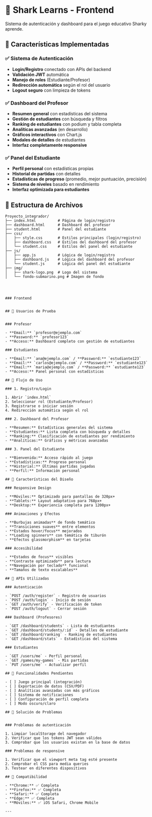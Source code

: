 # 🦈 Shark Learns - Frontend

Sistema de autenticación y dashboard para el juego educativo Sharky aprende.

## 🚀 Características Implementadas

### ✅ Sistema de Autenticación

- **Login/Registro** conectado con APIs del backend
- **Validación JWT** automática
- **Manejo de roles** (Estudiante/Profesor)
- **Redirección automática** según el rol del usuario
- **Logout seguro** con limpieza de tokens

### ✅ Dashboard del Profesor

- **Resumen general** con estadísticas del sistema
- **Gestión de estudiantes** con búsqueda y filtros
- **Ranking de estudiantes** con podium y tabla completa
- **Analíticas avanzadas** (en desarrollo)
- **Gráficos interactivos** con Chart.js
- **Modales de detalles** de estudiantes
- **Interfaz completamente responsive**

### ✅ Panel del Estudiante

- **Perfil personal** con estadísticas propias
- **Historial de partidas** con detalles
- **Estadísticas de progreso** (promedio, mejor puntuación, precisión)
- **Sistema de niveles** basado en rendimiento
- **Interfaz optimizada para estudiantes**

## 📁 Estructura de Archivos

```
Proyecto_integrador/
├── index.html          # Página de login/registro
├── dashboard.html      # Dashboard del profesor
├── student.html        # Panel del estudiante
├── css/
│   ├── style.css       # Estilos principales (login/registro)
│   ├── dashboard.css   # Estilos del dashboard del profesor
│   └── student.css     # Estilos del panel del estudiante
├── js/
│   ├── app.js          # Lógica de login/registro
│   ├── dashboard.js    # Lógica del dashboard del profesor
│   └── student.js      # Lógica del panel del estudiante
├── img/
│   ├── shark-logo.png  # Logo del sistema
│   └── fondo-submarino.png # Imagen de fondo




### Frontend


## 👥 Usuarios de Prueba


### Profesor

- **Email:** `profesor@ejemplo.com`
- **Password:** `profesor123`
- **Acceso:** Dashboard completo con gestión de estudiantes

### Estudiantes

- **Email:** `ana@ejemplo.com` / **Password:** `estudiante123`
- **Email:** `carlos@ejemplo.com` / **Password:** `estudiante123`
- **Email:** `maria@ejemplo.com` / **Password:** `estudiante123`
- **Acceso:** Panel personal con estadísticas

## 🌊 Flujo de Uso

### 1. Registro/Login

1. Abrir `index.html`
2. Seleccionar rol (Estudiante/Profesor)
3. Registrarse o iniciar sesión
4. Redirección automática según el rol

### 2. Dashboard del Profesor

- **Resumen:** Estadísticas generales del sistema
- **Estudiantes:** Lista completa con búsqueda y detalles
- **Ranking:** Clasificación de estudiantes por rendimiento
- **Analíticas:** Gráficos y métricas avanzadas

### 3. Panel del Estudiante

- **Bienvenida:** Acceso rápido al juego
- **Estadísticas:** Progreso personal
- **Historial:** Últimas partidas jugadas
- **Perfil:** Información personal

## 🎨 Características del Diseño

### Responsive Design

- **Móviles:** Optimizado para pantallas de 320px+
- **Tablets:** Layout adaptativo para 768px+
- **Desktop:** Experiencia completa para 1200px+

### Animaciones y Efectos

- **Burbujas animadas** de fondo temático
- **Transiciones suaves** entre elementos
- **Estados hover/focus** mejorados
- **Loading spinners** con temática de tiburón
- **Efectos glassmorphism** en tarjetas

### Accesibilidad

- **Estados de focus** visibles
- **Contraste optimizado** para lectura
- **Navegación por teclado** funcional
- **Tamaños de texto escalables**

## 🔗 APIs Utilizadas

### Autenticación

- `POST /auth/register` - Registro de usuarios
- `POST /auth/login` - Inicio de sesión
- `GET /auth/verify` - Verificación de token
- `POST /auth/logout` - Cerrar sesión

### Dashboard (Profesores)

- `GET /dashboard/students` - Lista de estudiantes
- `GET /dashboard/students/:id` - Detalles de estudiante
- `GET /dashboard/ranking` - Ranking de estudiantes
- `GET /dashboard/stats` - Estadísticas del sistema

### Estudiantes

- `GET /users/me` - Perfil personal
- `GET /games/my-games` - Mis partidas
- `PUT /users/me` - Actualizar perfil

## 🚧 Funcionalidades Pendientes

- [ ] Juego principal (integración)
- [ ] Exportación de datos (CSV/PDF)
- [ ] Analíticas avanzadas con más gráficos
- [ ] Sistema de notificaciones
- [ ] Configuración de perfil completa
- [ ] Modo oscuro/claro

## 🐛 Solución de Problemas


### Problemas de autenticación

1. Limpiar localStorage del navegador
2. Verificar que los tokens JWT sean válidos
3. Comprobar que los usuarios existan en la base de datos

### Problemas de responsive

1. Verificar que el viewport meta tag esté presente
2. Comprobar el CSS para media queries
3. Testear en diferentes dispositivos

## 📱 Compatibilidad

- **Chrome:** ✅ Completa
- **Firefox:** ✅ Completa
- **Safari:** ✅ Completa
- **Edge:** ✅ Completa
- **Móviles:** ✅ iOS Safari, Chrome Mobile

---



